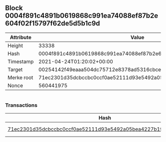 ## Block 0004f891c4891b0619868c991ea74088ef87b2e604f02f15797f62de5d5b1c9d

Attribute | Value
--- | ---
Height | 33338
Hash | 0004f891c4891b0619868c991ea74088ef87b2e604f02f15797f62de5d5b1c9d
Timestamp | 2021-04-24T01:20:02+00:00
Target | 00254142f49eaaa504dc75712e8378ad5316cbcead634704b3734b6271167cc4
Merke root | 71ec2301d35dcbccbc0ccf0ae52111d93e5492a05bea4227b1f2b9d54e2a49db
Nonce | 560441975

```

```

### Transactions

Hash | Amount
--- | ---
[71ec2301d35dcbccbc0ccf0ae52111d93e5492a05bea4227b1f2b9d54e2a49db](71ec2301d35dcbccbc0ccf0ae52111d93e5492a05bea4227b1f2b9d54e2a49db.md) | 10.00000000 SKEPTI 
